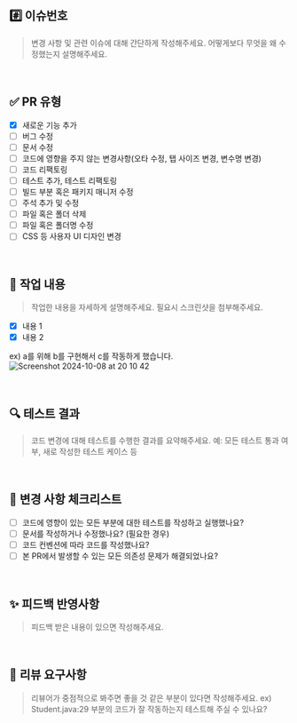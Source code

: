 ## #️⃣ 이슈번호
> 변경 사항 및 관련 이슈에 대해 간단하게 작성해주세요. 어떻게보다 무엇을 왜 수정했는지 설명해주세요.  

<br>

## ✅ PR 유형
<!-- 필요 없는 유형은 꼭 삭제해주세요. -->
- [x] 새로운 기능 추가
- [ ] 버그 수정
- [ ] 문서 수정
- [ ] 코드에 영향을 주지 않는 변경사항(오타 수정, 탭 사이즈 변경, 변수명 변경)
- [ ] 코드 리팩토링
- [ ] 테스트 추가, 테스트 리팩토링
- [ ] 빌드 부분 혹은 패키지 매니저 수정
- [ ] 주석 추가 및 수정
- [ ] 파일 혹은 폴더 삭제
- [ ] 파일 혹은 폴더명 수정
- [ ] CSS 등 사용자 UI 디자인 변경  

<br>

## 📝 작업 내용
> 작업한 내용을 자세하게 설명해주세요. 필요시 스크린샷을 첨부해주세요.
- [x] 내용 1
- [x] 내용 2

ex) a를 위해 b를 구현해서 c를 작동하게 했습니다.
![Screenshot 2024-10-08 at 20 10 42](https://github.com/user-attachments/assets/3f8aa824-6dd1-4096-aca2-e2ba03b7cd6b)

<br>

## 🔍 테스트 결과
> 코드 변경에 대해 테스트를 수행한 결과를 요약해주세요. 예: 모든 테스트 통과 여부, 새로 작성한 테스트 케이스 등

<br>

## 🎈 변경 사항 체크리스트
- [ ] 코드에 영향이 있는 모든 부분에 대한 테스트를 작성하고 실행했나요?
- [ ] 문서를 작성하거나 수정했나요? (필요한 경우)
- [ ] 코드 컨벤션에 따라 코드를 작성했나요?
- [ ] 본 PR에서 발생할 수 있는 모든 의존성 문제가 해결되었나요?

<br>

## ✨ 피드백 반영사항
> 피드백 받은 내용이 있으면 작성해주세요.

<br>

## 💬 리뷰 요구사항
> 리뷰어가 중점적으로 봐주면 좋을 것 같은 부분이 있다면 작성해주세요.
ex) Student.java:29 부분의 코드가 잘 작동하는지 테스트해 주실 수 있나요?

<br>

